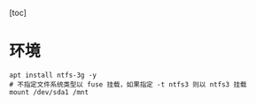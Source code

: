 [toc]

# 环境

```shell
apt install ntfs-3g -y
# 不指定文件系统类型以 fuse 挂载，如果指定 -t ntfs3 则以 ntfs3 挂载
mount /dev/sda1 /mnt
```
